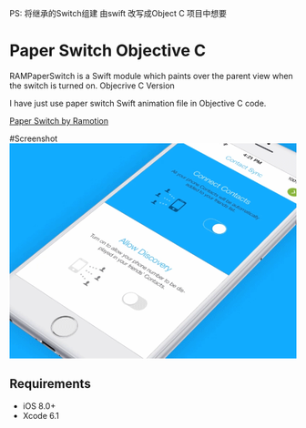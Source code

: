 PS: 将继承的Switch组建 由swift 改写成Object C 项目中想要

# Paper Switch Objective C
 RAMPaperSwitch is a Swift module which paints over the parent view when the switch is turned on. Objecrive C Version

I have just use paper switch Swift animation file in Objective C code.

[Paper Switch by Ramotion](https://github.com/Ramotion/paper-switch)

#Screenshot
![PaperSwitch](screenshot.gif)


## Requirements

- iOS 8.0+
- Xcode 6.1

	

